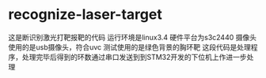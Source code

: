 # recognize-laser-target
这是断识别激光打靶报靶的代码
运行环境是linux3.4
硬件平台为s3c2440
摄像头使用的是usb摄像头，符合uvc
测试使用的是绿色背景的胸环靶
这段代码是处理程序，处理完毕后得到的环数通过串口发送到到STM32开发的下位机上作进一步处理

